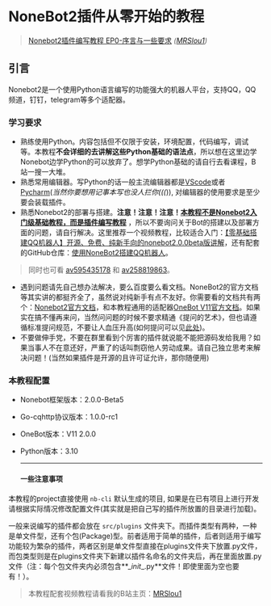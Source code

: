 # NoneBot2插件从零开始的教程

> [Nonebot2插件编写教程 EP0-序言与一些要求](https://www.bilibili.com/video/BV1cV4y1J7xahttps://www.bilibili.com/video/BV1cV4y1J7xa) *([MRSlou1](https://space.bilibili.com/634651362))*

## 引言

Nonebot2是一个使用Python语言编写的功能强大的机器人平台，支持QQ，QQ频道，钉钉，telegram等多个适配器。

### 学习要求  

- 熟练使用Python。内容包括但不仅限于安装，环境配置，代码编写，调试等。本教程**不会详细的去讲解这些Python基础的语法点**，所以想在这里边学Nonebot边学Python的可以放弃了。想学Python基础的请自行去看课程，B站一搜一大堆。
- 熟悉常用编辑器。写Python的话一般主流编辑器都是[VScode](https://code.visualstudio.com/)或者[Pycharm](https://www.jetbrains.com/pycharm/download/#section=windows)(*当然你要想用记事本写也没人拦你(((*)), 对编辑器的使用要求是至少要会装载插件。
- 熟悉Nonebot2的部署与搭建。**注意！注意！注意！<u>本教程不是Nonebot2入门级基础教程，而是插件编写教程</u>** ，所以不要询问关于Bot的搭建以及部署方面的问题，请自行解决。这里推荐一个视频教程，比较适合入门：[【零基础搭建QQ机器人】开源、免费、纯新手向的nonebot2.0.0beta版讲解](https://www.bilibili.com/video/BV1aZ4y1f7e2)，还有配套的GitHub仓库：[使用NoneBot2搭建QQ机器人](https://github.com/Well2333/NoneBot2_NoobGuide)。
> 同时也可看 [av595435178](https://www.bilibili.com/video/av595435178) 和 [av258819863](https://www.bilibili.com/video/av258819863)。
- 遇到问题请先自己想办法解决，要么百度要么看文档。NoneBot2的官方文档等其实讲的都挺齐全了，虽然说对纯新手有点不友好。你需要看的文档共有两个：[Nonebot2官方文档](https://v2.nonebot.dev/docs/tutorial/create-project)，和本教程通用的适配器[OneBot V11官方文档](https://github.com/botuniverse/onebot-11)。如果实在搞不懂再来问，当然问问题的时候不要求精通《提问的艺术》，但也请遵循标准提问规范，不要让人血压升高(如何提问可以见[此处](./知识理论/debug.md))。
- 不要做伸手党，不要在群里看到个厉害的插件就说能不能把源码发给我用？如果当事人不在意还好，严重了的话叫剽窃他人劳动成果。请自己独立思考来解决问题！(当然如果插件是开源的且许可证允许，那你随便用)

### 本教程配置

- Nonebot框架版本：2.0.0-Beta5

- Go-cqhttp协议版本：1.0.0-rc1

- OneBot版本：V11 2.0.0

- Python版本：3.10

  ------

  #### 一些注意事项


本教程的project直接使用 `nb-cli` 默认生成的项目, 如果是在已有项目上进行开发请根据实际情况修改配置文件(其实就是把自己写的插件所放置的目录进行加载)。

一般来说编写的插件都会放在 `src/plugins` 文件夹下。而插件类型有两种，一种是单文件型，还有个包(Package)型。前者适用于简单的插件，后者则适用于编写功能较为繁杂的插件，两者区别是单文件型直接在plugins文件夹下放置.py文件，而包类型则是在plugins文件夹下新建以插件名命名的文件夹后，再在里面放置.py文件（注：每个包文件夹内必须包含**\__init__.py**文件！即使里面为空也要有！）。

> 本教程配套视频教程请看我的B站主页：[MRSlou1](https://space.bilibili.com/634651362)

